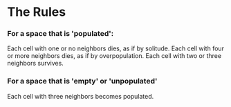 # The Rules

### For a space that is 'populated':
Each cell with one or no neighbors dies, as if by solitude.
Each cell with four or more neighbors dies, as if by overpopulation.
Each cell with two or three neighbors survives.

### For a space that is 'empty' or 'unpopulated'
Each cell with three neighbors becomes populated.
